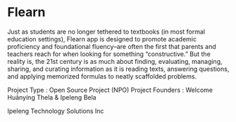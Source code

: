 # Flearn


Just as students are no longer tethered to textbooks (in most formal education settings), Flearn app is designed to promote academic proficiency and foundational fluency–are often the first that parents and teachers reach for when looking for something “constructive.” But the reality is, the 21st century is as much about finding, evaluating, managing, sharing, and curating information as it is reading texts, answering questions, and applying memorized formulas to neatly scaffolded problems.

Project Type     : Open Source Project (NPO)
Project Founders : Welcome Huānyíng Thela & Ipeleng Bela

Ipeleng Technology Solutions Inc

